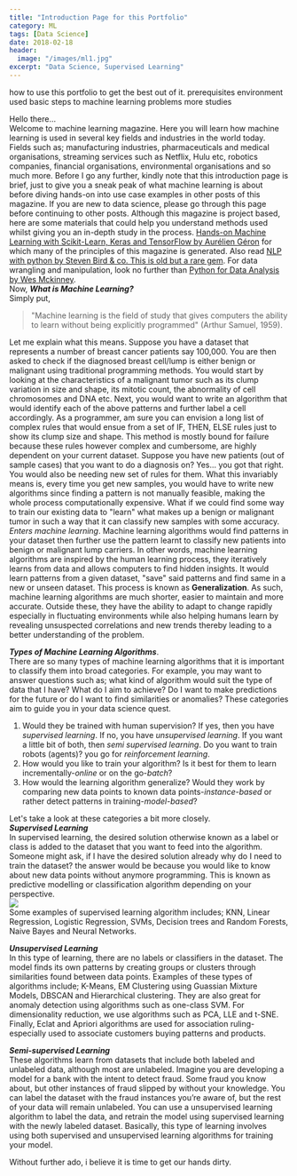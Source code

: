 ```yaml
---
title: "Introduction Page for this Portfolio"
category: ML
tags: [Data Science]
date: 2018-02-18
header:
  image: "/images/ml1.jpg"
excerpt: "Data Science, Supervised Learning"
---
```

how to use this portfolio to get the best out of it.
prerequisites
environment used
basic steps to machine learning problems
more studies



Hello there...  
Welcome to machine learning magazine. Here you will learn how machine learning is used in several key fields and industries in the world today. Fields such as; manufacturing industries, pharmaceuticals and medical organisations, streaming services such as Netflix, Hulu etc, robotics companies, financial organisations, environmental organisations and so much more. Before I go any further, kindly note that this introduction page is brief, just to give you a sneak peak of what machine learning is about before diving hands-on into use case examples in other posts of this magazine. If you are new to data science, please go through this page before continuing to other posts. Although this magazine is project based, here are some materials that could help you understand methods used whilst giving you an in-depth study in the process. [Hands-on Machine Learning with Scikit-Learn, Keras and TensorFlow by Aurélien Géron](https://learning.oreilly.com/library/view/hands-on-machine-learning/9781492032632/) for which many of the principles of this magazine is generated. Also read [NLP with python by Steven Bird & co. This is old but a rare gem](http://www.nltk.org/book/). For data wrangling and manipulation, look no further than [Python for Data Analysis by Wes Mckinney](https://learning.oreilly.com/library/view/python-for-data/9781491957653/).  
Now, ***What is Machine Learning?***   
Simply put,  
>"Machine learning is the field of study that gives computers the ability to learn without being explicitly programmed" (Arthur Samuel, 1959).

Let me explain what this means. Suppose you have a dataset that represents a number of breast cancer patients say 100,000. You are then asked to check if the diagnosed breast cell/lump is either benign or malignant using traditional programming methods. You would start by looking at the characteristics of a malignant tumor such as its clump variation in size and shape, its mitotic count, the abnormality of cell chromosomes and DNA etc. Next, you would want to write an algorithm that would identify each of the above patterns and further label a cell accordingly. As a programmer, am sure you can envision a long list of complex rules that would ensue from a set of IF, THEN, ELSE rules just to show its clump size and shape. This method is mostly bound for failure because these rules however complex and cumbersome, are highly dependent on your current dataset. Suppose you have new patients (out of sample cases) that you want to do a diagnosis on? Yes... you got that right. You would also be needing new set of rules for them. What this invariably means is, every time you get new samples, you would have to write new algorithms since finding a pattern is not manually feasible, making the whole process  computationally expensive. What if we could find some way to train our existing data to "learn" what makes up a benign or malignant tumor in such a way that it can classify new samples with some accuracy. *Enters machine learning*. Machine learning algorithms would find patterns in your dataset then further use the pattern learnt to classify new patients into benign or malignant lump carriers. In other words, machine learning algorithms are inspired by the human learning process, they iteratively learns from data and allows computers to find hidden insights. It would learn patterns from a given dataset, "save" said patterns and find same in a new or unseen dataset. This process is known as **Generalization**. As such, machine learning algorithms are much shorter, easier to maintain and more accurate. Outside these, they have the ability to adapt to change rapidly especially in fluctuating environments while also helping humans learn by revealing unsuspected correlations and new trends thereby leading to a better understanding of the problem.

***Types of Machine Learning Algorithms***.  
There are so many types of machine learning algorithms that it is important to classify them into broad categories. For example, you may want to answer questions such as; what kind of algorithm would suit the type of data that I have? What do I aim to achieve? Do I want to make predictions for the future or do I want to find similarities or anomalies? These categories aim to guide you in your data science quest.
1. Would they be trained with human supervision? If yes, then you have *supervised learning*. If no, you have *unsupervised learning*. If you want a little bit of both, then *semi supervised learning*. Do you want to train robots (agents)? you go for *reinforcement learning*.
2. How would you like to train your algorithm? Is it best for them to learn incrementally-*online* or on the go-*batch*?
3. How would the learning algorithm generalize? Would they work by comparing new data points to known data points-*instance-based* or rather detect patterns in training-*model-based*?  

Let's take a look at these categories a bit more closely.  
***Supervised Learning***  
In supervised learning, the desired solution otherwise known as a label or class is added to the dataset that you want to feed into the algorithm. Someone might ask, if I have the desired solution already why do I need to train the dataset? the answer would be because you would like to know about new data points without anymore programming. This is known as predictive modelling or classification algorithm depending on your perspective.  
<img src="{{ site.url }}{{ site.baseurl }}/images/tumor.jpg">  
Some examples of supervised learning algorithm includes; KNN, Linear Regression, Logistic Regression, SVMs, Decision trees and Random Forests, Naive Bayes and Neural Networks.

***Unsupervised Learning***  
In this type of learning, there are no labels or classifiers in the dataset. The model finds its own patterns by creating groups or clusters through similarities found between data points. Examples of these types of algorithms include; K-Means, EM Clustering using Guassian Mixture Models, DBSCAN and Hierarchical clustering. They are also great for anomaly detection using algorithms such as one-class SVM. For dimensionality reduction, we use algorithms such as PCA, LLE and t-SNE. Finally, Eclat and Apriori algorithms are used for association ruling- especially used to associate customers buying patterns and products.  

***Semi-supervised Learning***  
These algorithms learn from datasets that include both labeled and unlabeled data, although most are unlabeled. Imagine you are developing a model for a  bank with the intent to detect fraud. Some fraud you know about, but other instances of fraud slipped by without your knowledge. You can label the dataset with the fraud instances you’re aware of, but the rest of your data will remain unlabeled. You can use a unsupervised learning algorithm to label the data, and retrain the model using supervised learning with the newly labeled dataset. Basically, this type of learning involves using both supervised and unsupervised learning algorithms for training your model.  

Without further ado, i believe it is time to get our hands dirty.

